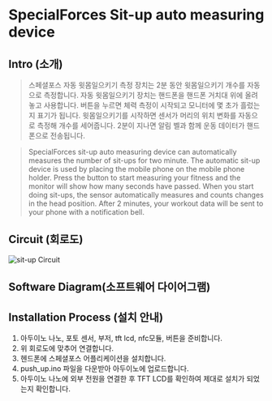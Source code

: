 # SpecialForces Sit-up auto measuring device

## Intro (소개)
>스페셜포스 자동 윗몸일으키기 측정 장치는 2분 동안 윗몸일으키기 개수를 자동으로 측정합니다. 자동 윗몸일으키기 장치는 핸드폰을 핸드폰 거치대 위에 올려놓고 사용합니다. 버튼을 누르면 체력 측정이 시작되고 모니터에 몇 초가 흘렀는지 표기가 됩니다. 윗몸일으키기를 시작하면 센서가 머리의 위치 변화를 자동으로 측정해 개수를 세어줍니다. 2분이 지나면 알림 벨과 함께 운동 데이터가 핸드폰으로 전송됩니다.

>SpecialForces sit-up auto measuring device can automatically measures the number of sit-ups for two minute. The automatic sit-up device is used by placing the mobile phone on the mobile phone holder. Press the button to start measuring your fitness and the monitor will show how many seconds have passed. When you start doing sit-ups, the sensor automatically measures and counts changes in the head position. After 2 minutes, your workout data will be sent to your phone with a notification bell.


## Circuit (회로도)
![sit-up Circuit](https://user-images.githubusercontent.com/26067127/97019823-bd918480-158b-11eb-9c9e-fa2931a9d1fa.png)
</br>

## Software Diagram(소프트웨어 다이어그램)

## Installation Process (설치 안내)
1. 아두이노 나노, 포토 센서, 부저, tft lcd, nfc모듈, 버튼을 준비합니다.
2. 위 회로도에 맞추어 연결합니다.
3. 헨드폰에 스페셜포스 어플리케이션을 설치합니다.
4. push_up.ino 파일을 다운받아 아두이노에 업로드합니다.
5. 아두이노 나노에 외부 전원을 연결한 후 TFT LCD를 확인하여 제대로 설치가 되었는지 확인합니다.
